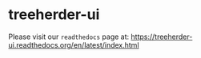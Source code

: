 treeherder-ui
=============


Please visit our ``readthedocs`` page at:
https://treeherder-ui.readthedocs.org/en/latest/index.html
